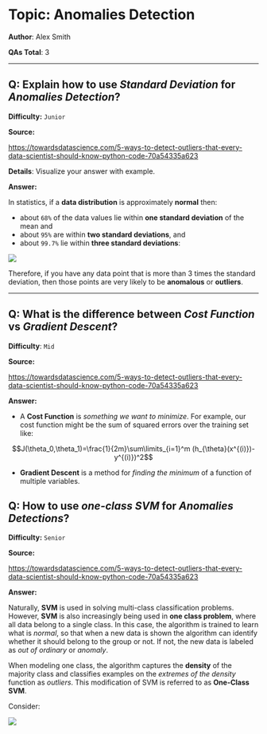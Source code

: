 # Topic: Anomalies Detection

**Author**: Alex Smith

**QAs Total**: 3

---

## Q: Explain how to use _Standard Deviation_ for _Anomalies Detection_?

**Difficulty:** `Junior`

**Source:**

https://towardsdatascience.com/5-ways-to-detect-outliers-that-every-data-scientist-should-know-python-code-70a54335a623

**Details**:
Visualize your answer with example.

**Answer:**

In statistics, if a **data distribution** is approximately **normal** then:
* about `68%` of the data values lie within **one standard deviation** of the mean and 
* about `95%` are within **two standard deviations**, and 
* about `99.7%` lie within **three standard deviations**:

![](https://miro.medium.com/max/1400/1*rV7rq7F_uB5gwjzzGJ9VqA.png)

Therefore, if you have any data point that is more than 3 times the standard deviation, then those points are very likely to be **anomalous** or **outliers**.

---

## Q: What is the difference between _Cost Function_ vs _Gradient Descent_?

**Difficulty**: `Mid`

**Source:**

https://towardsdatascience.com/5-ways-to-detect-outliers-that-every-data-scientist-should-know-python-code-70a54335a623

**Answer:**
*   A **Cost Function** is _something we want to minimize_. For example, our cost function might be the sum of squared errors over the training set like:

$$J(\theta_0,\theta_1)=\frac{1}{2m}\sum\limits_{i=1}^m (h_{\theta}(x^{(i)})-y^{(i)})^2$$

* **Gradient Descent** is a method for _finding the minimum_ of a function of multiple variables.

## Q: How to use _one-class SVM_ for _Anomalies Detections_?

**Difficulty:** `Senior`

**Source:**

https://towardsdatascience.com/5-ways-to-detect-outliers-that-every-data-scientist-should-know-python-code-70a54335a623

**Answer:**

Naturally, **SVM** is used in solving multi-class classification problems. However, **SVM** is also increasingly being used in **one class problem**, where all data belong to a single class. In this case, the algorithm is trained to learn what is _normal_, so that when a new data is shown the algorithm can identify whether it should belong to the group or not. If not, the new data is labeled as _out of ordinary_ or _anomaly_.

When modeling one class, the algorithm captures the **density** of the majority class and classifies examples on the *extremes of the density* function as *outliers*. This modification of SVM is referred to as **One-Class SVM**.

Consider:

![](https://1.bp.blogspot.com/-6eNEzd8LnCs/Xoq8wdXGUiI/AAAAAAAAAug/Nktkh8E-8eEXfW4XX-BMhVxhc_2AY0AQQCPcBGAYYCw/s400/one_class_svm_result2.JPG)
